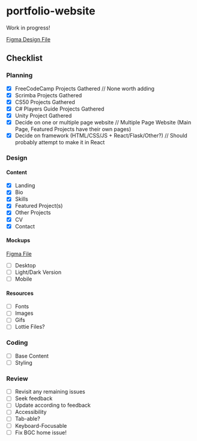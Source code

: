# portfolio-website

Work in progress!

[Figma Design File](https://www.figma.com/design/CHkIc5Bb2w5Og3dZFzIIbF/Portfolio?node-id=2251-3498&t=Yzqci1c73hCZP0BG-1)

## Checklist

### Planning
- [X] FreeCodeCamp Projects Gathered // None worth adding
- [X] Scrimba Projects Gathered
- [X] CS50 Projects Gathered
- [X] C# Players Guide Projects Gathered
- [X] Unity Project Gathered
- [X] Decide on one or multiple page website // Multiple Page Website (Main Page, Featured Projects have their own pages)
- [X] Decide on framework (HTML/CSS/JS + React/Flask/Other?) // Should probably attempt to make it in React

### Design

#### Content
- [X] Landing
- [X] Bio
- [X] Skills
- [X] Featured Project(s)
- [X] Other Projects
- [X] CV
- [X] Contact

#### Mockups
[Figma File](https://www.figma.com/design/CHkIc5Bb2w5Og3dZFzIIbF/Portfolio?node-id=0-1&t=8aGQglpqNkQTEhMQ-1)
- [ ] Desktop
- [ ] Light/Dark Version
- [ ] Mobile

#### Resources
- [ ] Fonts
- [ ] Images
- [ ] Gifs
- [ ] Lottie Files?

### Coding
- [ ] Base Content
- [ ] Styling

### Review
- [ ] Revisit any remaining issues
- [ ] Seek feedback
- [ ] Update according to feedback
- [ ] Accessibility
- [ ] Tab-able?
- [ ] Keyboard-Focusable
- [ ] Fix BGC home issue!